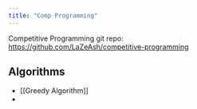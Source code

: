 ```yaml
---
title: "Comp Programming"
---
```

Competitive Programming git repo: https://github.com/LaZeAsh/competitive-programming

## Algorithms

- [[Greedy Algorithm]]
- 